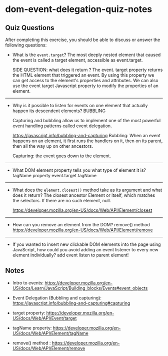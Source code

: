 # dom-event-delegation-quiz-notes

## Quiz Questions

After completing this exercise, you should be able to discuss or answer the following questions:

- What is the `event.target`?
  The most deeply nested element that caused the event is called a target element, accessible as event.target.

  SIDE QUESTION: what does it return ?
  The event. target property returns the HTML element that triggered an event. By using this property we can get access to the element's properties and attributes. We can also use the event target Javascript property to modify the properties of an element.

---

- Why is it possible to listen for events on one element that actually happen its descendent elements?
  BUBBLING

  Capturing and bubbling allow us to implement one of the most powerful event handling patterns called event delegation.

  https://javascript.info/bubbling-and-capturing
  Bubbling: When an event happens on an element, it first runs the handlers on it, then on its parent, then all the way up on other ancestors.

  Capturing: the event goes down to the element.

---

- What DOM element property tells you what type of element it is?
  tagName property
  event.target.tagName

---

- What does the `element.closest()` method take as its argument and what does it return?
  The closest ancestor Element or itself, which matches the selectors. If there are no such element, null.

  https://developer.mozilla.org/en-US/docs/Web/API/Element/closest

---

- How can you remove an element from the DOM?
  remove() method
  https://developer.mozilla.org/en-US/docs/Web/API/Element/remove

---

- If you wanted to insert new clickable DOM elements into the page using JavaScript, how could you avoid adding an event listener to every new element individually?
  add event listen to parent element!

## Notes

- Intro to events: https://developer.mozilla.org/en-US/docs/Learn/JavaScript/Building_blocks/Events#event_objects

- Event Delegation (Bubbling and capturing): https://javascript.info/bubbling-and-capturing#capturing

- target property: https://developer.mozilla.org/en-US/docs/Web/API/Event/target

- tagName property: https://developer.mozilla.org/en-US/docs/Web/API/Element/tagName

- remove() method : https://developer.mozilla.org/en-US/docs/Web/API/Element/remove
